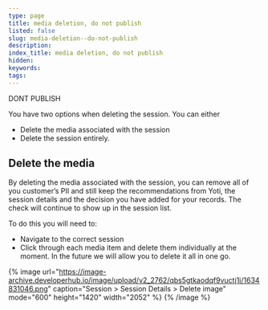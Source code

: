 ```yaml
---
type: page
title: media deletion, do not publish
listed: false
slug: media-deletion--do-not-publish
description: 
index_title: media deletion, do not publish
hidden: 
keywords: 
tags: 
---
```


DONT PUBLISH

You have two options when deleting the session. You can either

- Delete the media associated with the session
- Delete the session entirely.

## Delete the media

By deleting the media associated with the session, you can remove all of you customer’s PII and still keep the recommendations from Yoti, the session details and the decision you have added for your records. The check will continue to show up in the session list.

To do this you will need to:

- Navigate to the correct session
- Click through each media item and delete them individually at the moment. In the future we will allow you to delete it all in one go.

{% image url="https://image-archive.developerhub.io/image/upload/v2_2762/qbs5gtkaodqf9vuctj1i/1634831046.png" caption="Session &gt; Session Details &gt; Delete image" mode="600" height="1420" width="2052" %}
{% /image %}